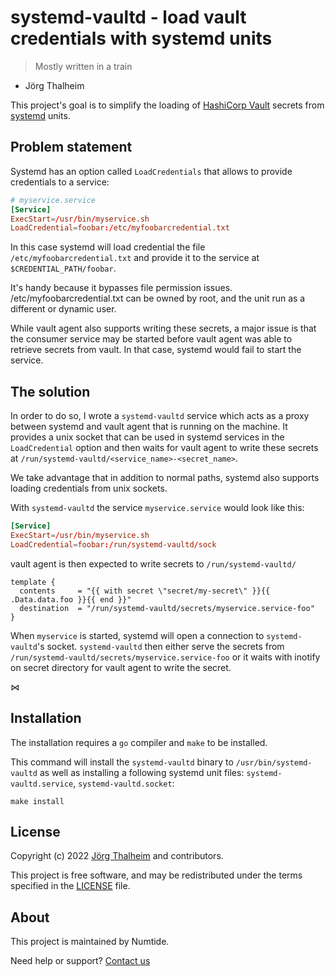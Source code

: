 # systemd-vaultd - load vault credentials with systemd units

> Mostly written in a train
- Jörg Thalheim

This project's goal is to simplify the loading of [HashiCorp
Vault](https://www.vaultproject.io/) secrets from
[systemd](https://systemd.io/) units.

## Problem statement

Systemd has an option called `LoadCredentials` that allows to provide
credentials to a service:

```conf
# myservice.service
[Service]
ExecStart=/usr/bin/myservice.sh
LoadCredential=foobar:/etc/myfoobarcredential.txt
```

In this case systemd will load credential the file
`/etc/myfoobarcredential.txt` and provide it to the service at
`$CREDENTIAL_PATH/foobar`.

It's handy because it bypasses file permission issues.
/etc/myfoobarcredential.txt can be owned by root, and the unit run as a
different or dynamic user.

While vault agent also supports writing these secrets, a major issue is that
the consumer service may be started before vault agent was able to retrieve
secrets from vault. In that case, systemd would fail to start the service.

## The solution

In order to do so, I wrote a `systemd-vaultd` service which acts as a proxy
between systemd and vault agent that is running on the machine. It provides a
unix socket that can be used in systemd services in the `LoadCredential`
option and then waits for vault agent to write these secrets at
`/run/systemd-vaultd/<service_name>-<secret_name>`.

We take advantage that in addition to normal paths, systemd also supports
loading credentials from unix sockets.

With `systemd-vaultd` the service `myservice.service` would look like this:

```conf
[Service]
ExecStart=/usr/bin/myservice.sh
LoadCredential=foobar:/run/systemd-vaultd/sock
```

vault agent is then expected to write secrets to `/run/systemd-vaultd/`

```
template {
  contents     = "{{ with secret \"secret/my-secret\" }}{{ .Data.data.foo }}{{ end }}"
  destination  = "/run/systemd-vaultd/secrets/myservice.service-foo"
}
```

When `myservice` is started, systemd will open a connection to
`systemd-vaultd`'s socket.  `systemd-vaultd` then either serve the secrets
from `/run/systemd-vaultd/secrets/myservice.service-foo` or it waits with
inotify on secret directory for vault agent to write the secret.

⋈

## Installation

The installation requires a `go` compiler and `make` to be installed.

This command will install the `systemd-vaultd` binary to
`/usr/bin/systemd-vaultd` as well as installing a following systemd unit
files: `systemd-vaultd.service`, `systemd-vaultd.socket`:

```shell
make install
```

## License

Copyright (c) 2022 [Jörg Thalheim](https://github.com/mic92) and contributors.

This project is free software, and may be redistributed under the terms
specified in the [LICENSE](LICENSE) file.

## About

This project is maintained by Numtide.

Need help or support? [Contact us](https://numtide.com/contact)
